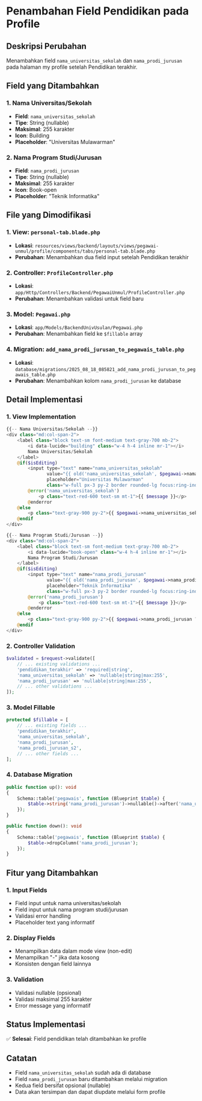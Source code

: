 # Penambahan Field Pendidikan pada Profile

## Deskripsi Perubahan
Menambahkan field `nama_universitas_sekolah` dan `nama_prodi_jurusan` pada halaman my profile setelah Pendidikan terakhir.

## Field yang Ditambahkan

### 1. Nama Universitas/Sekolah
- **Field**: `nama_universitas_sekolah`
- **Tipe**: String (nullable)
- **Maksimal**: 255 karakter
- **Icon**: Building
- **Placeholder**: "Universitas Mulawarman"

### 2. Nama Program Studi/Jurusan
- **Field**: `nama_prodi_jurusan`
- **Tipe**: String (nullable)
- **Maksimal**: 255 karakter
- **Icon**: Book-open
- **Placeholder**: "Teknik Informatika"

## File yang Dimodifikasi

### 1. View: `personal-tab.blade.php`
- **Lokasi**: `resources/views/backend/layouts/views/pegawai-unmul/profile/components/tabs/personal-tab.blade.php`
- **Perubahan**: Menambahkan dua field input setelah Pendidikan terakhir

### 2. Controller: `ProfileController.php`
- **Lokasi**: `app/Http/Controllers/Backend/PegawaiUnmul/ProfileController.php`
- **Perubahan**: Menambahkan validasi untuk field baru

### 3. Model: `Pegawai.php`
- **Lokasi**: `app/Models/BackendUnivUsulan/Pegawai.php`
- **Perubahan**: Menambahkan field ke `$fillable` array

### 4. Migration: `add_nama_prodi_jurusan_to_pegawais_table.php`
- **Lokasi**: `database/migrations/2025_08_18_085821_add_nama_prodi_jurusan_to_pegawais_table.php`
- **Perubahan**: Menambahkan kolom `nama_prodi_jurusan` ke database

## Detail Implementasi

### 1. View Implementation
```php
{{-- Nama Universitas/Sekolah --}}
<div class="md:col-span-2">
    <label class="block text-sm font-medium text-gray-700 mb-2">
        <i data-lucide="building" class="w-4 h-4 inline mr-1"></i>
        Nama Universitas/Sekolah
    </label>
    @if($isEditing)
        <input type="text" name="nama_universitas_sekolah"
               value="{{ old('nama_universitas_sekolah', $pegawai->nama_universitas_sekolah) }}"
               placeholder="Universitas Mulawarman"
               class="w-full px-3 py-2 border rounded-lg focus:ring-indigo-500 focus:border-indigo-500 @error('nama_universitas_sekolah') border-red-500 @else border-gray-300 @enderror">
        @error('nama_universitas_sekolah')
            <p class="text-red-600 text-sm mt-1">{{ $message }}</p>
        @enderror
    @else
        <p class="text-gray-900 py-2">{{ $pegawai->nama_universitas_sekolah ?? '-' }}</p>
    @endif
</div>

{{-- Nama Program Studi/Jurusan --}}
<div class="md:col-span-2">
    <label class="block text-sm font-medium text-gray-700 mb-2">
        <i data-lucide="book-open" class="w-4 h-4 inline mr-1"></i>
        Nama Program Studi/Jurusan
    </label>
    @if($isEditing)
        <input type="text" name="nama_prodi_jurusan"
               value="{{ old('nama_prodi_jurusan', $pegawai->nama_prodi_jurusan) }}"
               placeholder="Teknik Informatika"
               class="w-full px-3 py-2 border rounded-lg focus:ring-indigo-500 focus:border-indigo-500 @error('nama_prodi_jurusan') border-red-500 @else border-gray-300 @enderror">
        @error('nama_prodi_jurusan')
            <p class="text-red-600 text-sm mt-1">{{ $message }}</p>
        @enderror
    @else
        <p class="text-gray-900 py-2">{{ $pegawai->nama_prodi_jurusan ?? '-' }}</p>
    @endif
</div>
```

### 2. Controller Validation
```php
$validated = $request->validate([
    // ... existing validations ...
    'pendidikan_terakhir' => 'required|string',
    'nama_universitas_sekolah' => 'nullable|string|max:255',
    'nama_prodi_jurusan' => 'nullable|string|max:255',
    // ... other validations ...
]);
```

### 3. Model Fillable
```php
protected $fillable = [
    // ... existing fields ...
    'pendidikan_terakhir',
    'nama_universitas_sekolah',
    'nama_prodi_jurusan',
    'nama_prodi_jurusan_s2',
    // ... other fields ...
];
```

### 4. Database Migration
```php
public function up(): void
{
    Schema::table('pegawais', function (Blueprint $table) {
        $table->string('nama_prodi_jurusan')->nullable()->after('nama_universitas_sekolah');
    });
}

public function down(): void
{
    Schema::table('pegawais', function (Blueprint $table) {
        $table->dropColumn('nama_prodi_jurusan');
    });
}
```

## Fitur yang Ditambahkan

### 1. Input Fields
- Field input untuk nama universitas/sekolah
- Field input untuk nama program studi/jurusan
- Validasi error handling
- Placeholder text yang informatif

### 2. Display Fields
- Menampilkan data dalam mode view (non-edit)
- Menampilkan "-" jika data kosong
- Konsisten dengan field lainnya

### 3. Validation
- Validasi nullable (opsional)
- Validasi maksimal 255 karakter
- Error message yang informatif

## Status Implementasi
✅ **Selesai**: Field pendidikan telah ditambahkan ke profile

## Catatan
- Field `nama_universitas_sekolah` sudah ada di database
- Field `nama_prodi_jurusan` baru ditambahkan melalui migration
- Kedua field bersifat opsional (nullable)
- Data akan tersimpan dan dapat diupdate melalui form profile
